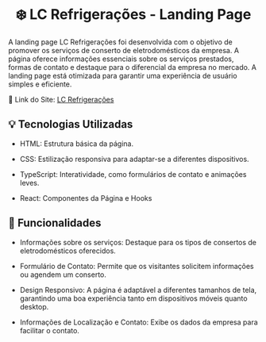 <h1 align="center">❄️ LC Refrigerações - Landing Page</h1>

A landing page LC Refrigerações foi desenvolvida com o objetivo de promover os serviços de conserto de eletrodomésticos da empresa. A página oferece informações essenciais sobre os serviços prestados, formas de contato e destaque para o diferencial da empresa no mercado. A landing page está otimizada para garantir uma experiência de usuário simples e eficiente.

🔗 Link do Site: [LC Refrigerações](https://lcrefrigeracoesltda.com.br/)

## 💡 Tecnologias Utilizadas

- HTML: Estrutura básica da página.

- CSS: Estilização responsiva para adaptar-se a diferentes dispositivos.

- TypeScript: Interatividade, como formulários de contato e animações leves.

- React: Componentes da Página e Hooks

## 🎊 Funcionalidades

- Informações sobre os serviços: Destaque para os tipos de consertos de eletrodomésticos oferecidos.
  
- Formulário de Contato: Permite que os visitantes solicitem informações ou agendem um conserto.
  
- Design Responsivo: A página é adaptável a diferentes tamanhos de tela, garantindo uma boa experiência tanto em dispositivos móveis quanto desktop.
  
- Informações de Localização e Contato: Exibe os dados da empresa para facilitar o contato.

